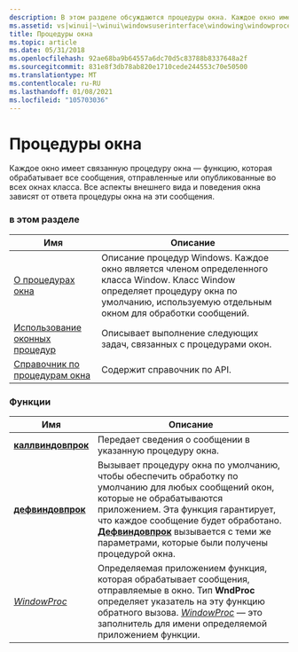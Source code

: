 ```yaml
---
description: В этом разделе обсуждаются процедуры окна. Каждое окно имеет связанную процедуру окна, которая обрабатывает все сообщения, отправленные или опубликованные во всех окнах класса.
ms.assetid: vs|winui|~\winui\windowsuserinterface\windowing\windowprocedures.htm
title: Процедуры окна
ms.topic: article
ms.date: 05/31/2018
ms.openlocfilehash: 92ae68ba9b64557a6dc70d5c83788b8337648a2f
ms.sourcegitcommit: 831e8f3db78ab820e1710cede244553c70e50500
ms.translationtype: MT
ms.contentlocale: ru-RU
ms.lasthandoff: 01/08/2021
ms.locfileid: "105703036"
---
```

# <a name="window-procedures"></a>Процедуры окна

Каждое окно имеет связанную процедуру окна — функцию, которая обрабатывает все сообщения, отправленные или опубликованные во всех окнах класса. Все аспекты внешнего вида и поведения окна зависят от ответа процедуры окна на эти сообщения.

### <a name="in-this-section"></a>в этом разделе



| Имя                                                         | Описание                                                                                                                                                                                                    |
|--------------------------------------------------------------|----------------------------------------------------------------------------------------------------------------------------------------------------------------------------------------------------------------|
| [О процедурах окна](about-window-procedures.md)       | Описание процедур Windows. Каждое окно является членом определенного класса Window. Класс Window определяет процедуру окна по умолчанию, используемую отдельным окном для обработки сообщений.<br/> |
| [Использование оконных процедур](using-window-procedures.md)       | Описывает выполнение следующих задач, связанных с процедурами окон.<br/>                                                                                                                        |
| [Справочник по процедурам окна](window-procedure-reference.md) | Содержит справочник по API.<br/>                                                                                                                                                                         |



 

### <a name="functions"></a>Функции



| Имя                                     | Описание                                                                                                                                                                                                                                                                                                   |
|------------------------------------------|---------------------------------------------------------------------------------------------------------------------------------------------------------------------------------------------------------------------------------------------------------------------------------------------------------------|
| [**каллвиндовпрок**](/windows/win32/api/winuser/nf-winuser-callwindowproca) | Передает сведения о сообщении в указанную процедуру окна. <br/>                                                                                                                                                                                                                                     |
| [**дефвиндовпрок**](/windows/desktop/api/winuser/nf-winuser-defwindowproca)   | Вызывает процедуру окна по умолчанию, чтобы обеспечить обработку по умолчанию для любых сообщений окон, которые не обрабатываются приложением. Эта функция гарантирует, что каждое сообщение будет обработано. [**Дефвиндовпрок**](/windows/desktop/api/winuser/nf-winuser-defwindowproca) вызывается с теми же параметрами, которые были получены процедурой окна. <br/> |
| [*WindowProc*](/previous-versions/windows/desktop/legacy/ms633573(v=vs.85))           | Определяемая приложением функция, которая обрабатывает сообщения, отправляемые в окно. Тип **WndProc** определяет указатель на эту функцию обратного вызова. [*WindowProc*](/previous-versions/windows/desktop/legacy/ms633573(v=vs.85)) — это заполнитель для имени определяемой приложением функции. <br/>                                                            |



 

 

 
